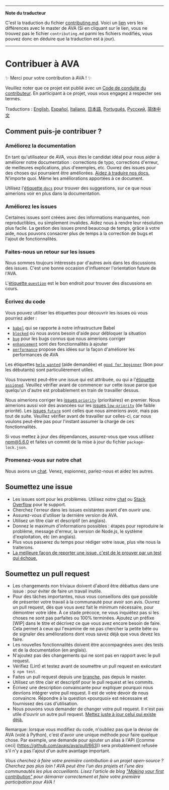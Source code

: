 ___
**Note du traducteur**

C'est la traduction du fichier [contributing.md](https://github.com/avajs/ava/blob/master/contributing.md). Voici un [lien](https://github.com/avajs/ava/compare/c833d552b4804391c9562dcad757a5dfe6cab957...master#diff-cc4aac3e9be04e0413c9520f223b493c) vers les différences avec le master de AVA (Si en cliquant sur le lien, vous ne trouvez pas le fichier `contributing.md` parmi les fichiers modifiés, vous pouvez donc en déduire que la traduction est à jour).
___
# Contribuer à AVA

✨ Merci pour votre contribution à AVA ! ✨

Veuillez noter que ce projet est publié avec un [Code de conduite du contributeur](code-of-conduct.md). En participant à ce projet, vous vous engagez à respecter ses termes.

Traductions : [English](https://github.com/avajs/ava/blob/master/contributing.md), [Español](https://github.com/avajs/ava-docs/blob/master/es_ES/contributing.md), [Italiano](https://github.com/avajs/ava-docs/blob/master/it_IT/contributing.md), [日本語](https://github.com/avajs/ava-docs/blob/master/ja_JP/contributing.md), [Português](https://github.com/avajs/ava-docs/blob/master/pt_BR/contributing.md), [Русский](https://github.com/avajs/ava-docs/blob/master/ru_RU/contributing.md), [简体中文](https://github.com/avajs/ava-docs/blob/master/zh_CN/contributing.md)

## Comment puis-je contribuer ?

### Améliorez la documentation

En tant qu'utilisateur de AVA, vous êtes le candidat idéal pour nous aider à améliorer notre documentation : corrections de typo, corrections d'erreur, de meilleures explications, plus d'exemples, etc. Ouvrez des issues pour des choses qui pourraient être améliorées. [Aidez à traduire nos docs.](https://github.com/avajs/ava-docs) N'importe quoi. Même les améliorations apportées à ce document.

Utilisez l'[étiquette `docs`](https://github.com/avajs/ava/labels/docs) pour trouver des suggestions, sur ce que nous aimerions voir en plus dans la documentation.

### Améliorez les issues

Certaines issues sont créées avec des informations manquantes, non reproductibles, ou simplement invalides. Aidez nous à rendre leur résolution plus facile. La gestion des issues prend beaucoup de temps, grâce à votre aide, nous pouvons consacrer plus de temps à la correction de bugs et l'ajout de fonctionnalités.

### Faites-nous un retour sur les issues

Nous sommes toujours intéressés par d'autres avis dans les discussions des issues. C'est une bonne occasion d'influencer l'orientation future de l'AVA.

L'[étiquette `question`](https://github.com/avajs/ava/labels/question) est le bon endroit pour trouver des discussions en cours.

### Écrivez du code

Vous pouvez utiliser les étiquettes pour découvrir les issues où vous pourriez aider :

* [`babel`](https://github.com/avajs/ava/labels/babel) qui se rapporte à notre infrastructure Babel
* [`blocked`](https://github.com/avajs/ava/labels/blocked) où nous avons besoin d'aide pour débloquer la situation
* [`bug`](https://github.com/avajs/ava/labels/bug) pour les bugs connus que nous aimerions corriger
* [`enhancement`](https://github.com/avajs/ava/labels/enhancement) sont des fonctionnalités à ajouter
* [`performance`](https://github.com/avajs/ava/labels/performance) propose des idées sur la façon d'améliorer les performances de AVA

Les étiquettes [`help wanted`](https://github.com/avajs/ava/labels/help%20wanted) (aide demandée) et [`good for beginner`](https://github.com/avajs/ava/labels/good%20for%20beginner) (bon pour les débutants) sont particulièrement utiles.

Vous trouverez peut-être une issue qui est attribuée, ou qui a l'[étiquette `assigned`](https://github.com/avajs/ava/labels/assigned). Veuillez vérifier avant de commencer sur cette issue parce que quelqu'un d'autre est probablement en train de travailler dessus.

Nous aimerions corriger les [issues `priority`](https://github.com/avajs/ava/labels/priority) (prioritaires) en premier. Nous aimerions aussi voir des avancées sur les [issues `low-priority`](https://github.com/avajs/ava/labels/low%20priority) (de faible priorité). Les [issues `future`](https://github.com/avajs/ava/labels/future) sont celles que nous aimerions avoir, mais pas tout de suite. Veuillez vérifier avant de travailler sur celles-ci, car nous voulons peut-être pas pour l'instant assumer la charge de ces fonctionnalités.

Si vous mettez à jour des dépendances, assurez-vous que vous utilisez npm@5.6.0 et faites un commit de la mise à jour du fichier `package-lock.json`.

### Promenez-vous sur notre chat

Nous avons un [chat](https://spectrum.chat/ava). Venez, espionnez, parlez-nous et aidez les autres.

## Soumettez une issue

- Les issues sont pour les problèmes. Utilisez notre [chat](https://spectrum.chat/ava) ou [Stack Overflow](https://stackoverflow.com/questions/tagged/ava) pour le support.
- Cherchez l'erreur dans les issues existantes avant d'en ouvrir une.
- Assurez-vous d'utiliser la dernière version de AVA.
- Utilisez un titre clair et descriptif (en anglais).
- Donnez le maximum d'informations possibles : étapes pour reproduire le problème, message d'erreur, la version de Node.js, le système d'exploitation, etc (en anglais).
- Plus vous passerez du temps pour rédiger votre issue, plus vite nous la traiterons.
- [La meilleure façon de reporter une issue, c'est de le prouver par un test qui échoue.](https://twitter.com/sindresorhus/status/579306280495357953)

## Soumettez un pull request

- Les changements non triviaux doivent d'abord être débattus dans une issue : pour éviter de faire un travail inutile.
- Pour des tâches importantes, nous vous conseillons dès que possible de présenter votre travail à la communauté pour avoir son avis. Ouvrez un pull request, dès que vous avez fait le minimum nécessaire, pour démontrer votre idée. À ce stade précoce, ne vous inquiétez pas si les choses ne sont pas parfaites ou 100% terminées. Ajoutez un préfixe [WIP] dans le titre et décrivez ce que vous avez encore besoin de faire. Cela permet à ceux qui l'examine de ne pas chercher la petite bête ou de signaler des améliorations dont vous savez déjà que vous devez les faire.
- Les nouvelles fonctionnalités doivent être accompagnées avec des tests et de la documentation (en anglais).
- N'ajoutez pas des changements qui ne sont pas en rapport avec le pull request.
- Vérifiez (Lint) et testez avant de soumettre un pull request en exécutant `$ npm test`.
- Faites un pull request depuis une [branche](https://github.com/dchelimsky/rspec/wiki/Topic-Branches), pas depuis le master.
- Utilisez un titre clair et descriptif pour le pull request et les commits.
- Écrivez une description convaincante pour expliquer pourquoi nous devrions intégrer votre pull request. Il est de votre devoir de nous convaincre. Répondre à la question «pourquoi» est nécessaire et fournissez des cas d'utilisation.
- Nous pouvons vous demander de changer votre pull request. Il n'est pas utile d'ouvrir un autre pull request. [Mettez juste à jour celui qui existe déjà.](https://github.com/RichardLitt/knowledge/blob/master/github/amending-a-commit-guide.md)

Remarque: lorsque vous modifiez du code, n'oubliez pas que la devise de AVA (volé à Python), c'est d'avoir une unique méthode pour faire quelque chose. Par exemple, une demande pour ajouter un alias à l'API ([comme ceci] (https://github.com/avajs/ava/pull/663)) sera probablement refusée s'il n'y a pas l'ajout d'un autre avantage important.

*Vous cherchez à faire votre première contribution à un projet open-source ? Cherchez pas plus loin ! AVA peut être l'un des projets et l'une des communautés les plus accueillants. Lisez l'article de blog ["Making your first contribution"](https://medium.com/@vadimdemedes/making-your-first-contribution-de6576ddb190) pour démarrer correctement et faire votre première participation pour AVA !*
